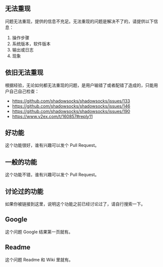 无法重现
-------

问题无法重现，提供的信息不充足。无法重现的问题是解决不了的，请提供以下信息：

1. 操作步骤
2. 系统版本，软件版本
3. 输出或日志
4. 现象

依旧无法重现
----------

根据经验，无论如何都无法重现的问题，是用户输错了或者配错了造成的，只能用户自己自己检查：
- https://github.com/shadowsocks/shadowsocks/issues/133
- https://github.com/shadowsocks/shadowsocks/issues/146
- https://github.com/shadowsocks/shadowsocks/issues/190
- https://www.v2ex.com/t/160857#reply11

好功能
------

这个功能很好，谁有兴趣可以发个 Pull Request。

一般的功能
----------

这个功能不错，谁有兴趣可以发个 Pull Request。

讨论过的功能
----------

如果你被链接到这里，说明这个功能之前已经讨论过了，请自行搜索一下。

Google
------

这个问题 Google 结果第一页就有。

Readme
------

这个问题 Readme 和 Wiki 里就有。
